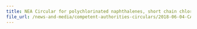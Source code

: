 ```yaml
---
title: NEA Circular for polychlorinated naphthalenes, short chain chlorinated paraffins and trichlorfon 
file_url: /news-and-media/competent-authorities-circulars/2018-06-04-CA2.pdf
---
```

